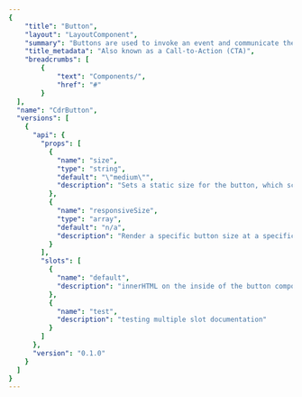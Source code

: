 ```yaml
---
{
	"title": "Button",
	"layout": "LayoutComponent",
	"summary": "Buttons are used to invoke an event and communicate the action that will occur.",
	"title_metadata": "Also known as a Call-to-Action (CTA)",
	"breadcrumbs": [
		{
			"text": "Components/",
			"href": "#"
		}
  ],
  "name": "CdrButton",
  "versions": [
    {
      "api": {
        "props": [
          {
            "name": "size",
            "type": "string",
            "default": "\"medium\"",
            "description": "Sets a static size for the button, which scales padding and text size. {small, medium, large}"
          },
          {
            "name": "responsiveSize",
            "type": "array",
            "default": "n/a",
            "description": "Render a specific button size at a specific breakpoint. Takes precedence over size and fullWidth.\nFormat is size@breakpoint (ex: large@sm)."
          }
        ],
        "slots": [
          {
            "name": "default",
            "description": "innerHTML on the inside of the button component"
          },
          {
            "name": "test",
            "description": "testing multiple slot documentation"
          }
        ]
      },
      "version": "0.1.0"
    }
  ]
}
---
```


<cdr-doc-tabs>
<template slot="Overview">
<cdr-doc-alert/>


## Primary
Use primary button to emphasize an action to complete a form or more forward in a process such as "Submit" or "Add to cart".

<cdr-doc-example-code-pair>

```html
  <cdr-button>Button Text</cdr-button>
```

</cdr-doc-example-code-pair>


## Secondary
Use secondary button for all actions that do not move the user to the next step or are additional user actions such as “Add to wish list” or “Load more”. There should be only 1 primary action per major page section.

<cdr-doc-example-code-pair>

```html
  <cdr-button class="cdr-button--secondary">Button Text</cdr-button>
```

</cdr-doc-example-code-pair>

## Button with icon
Most common icon only button is for closing a modal or accordion panel.

<cdr-doc-example-code-pair>

```html
  <cdr-button>Button Text</cdr-button>
```

</cdr-doc-example-code-pair>


## Size
Change the button size based on where button is used

<cdr-doc-example-code-pair>

```html
  <cdr-button size="small">Add to cart</cdr-button>
  <cdr-button>Add to cart</cdr-button>
  <cdr-button size="large">Add to cart</cdr-button>
```

</cdr-doc-example-code-pair>
</template>


<template slot="Design Guidelines">

# <span class="display-name">CdrButton</span>

### <span class="modifiers">Modifiers</span>

Modifiers can be combined 1 from each grouping.

{secondary} | {sm,xs} | {block, fixed, responsive} **OR** link

Use of the 'link' modifier depends on including the css for cdrA.

A modifier list that contains 'link' exposes the same modifiers as cdrA and the other modifiers shouldn't be combined with it.

Responsive makes the button full width and block @ sm breakpoint.

</template>

<template slot="API">

# Properties
### Props

<cdr-doc-api type="prop" />

### Slots 

<cdr-doc-api type="slot" />
</template>

<template slot="History">

# Last updated
June 19, 2018

# Contributors

</template>
</cdr-doc-tabs>

